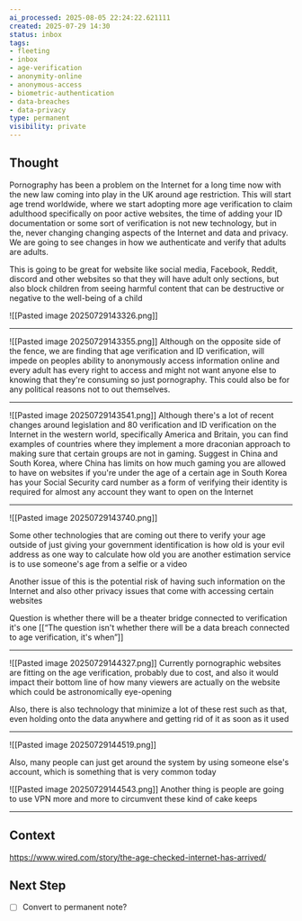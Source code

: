 ```yaml
---
ai_processed: 2025-08-05 22:24:22.621111
created: 2025-07-29 14:30
status: inbox
tags:
- fleeting
- inbox
- age-verification
- anonymity-online
- anonymous-access
- biometric-authentication
- data-breaches
- data-privacy
type: permanent
visibility: private
---
```

<!--
NOTE: This file uses a static date for validation. For new notes, use:
created: 2025-07-29 14:30
-->

## Thought  
Pornography has been a problem on the Internet for a long time now with the new law coming into play in the UK around age restriction. This will start age trend worldwide, where we start adopting more age verification to claim adulthood specifically on poor active websites, the time of adding your ID documentation or some sort of verification is not new technology, but in the, never changing changing aspects of the Internet and data and privacy. We are going to see changes in how we authenticate and verify that adults are adults. 

This is going to be great for website like social media, Facebook, Reddit, discord and other websites so that they will have adult only sections, but also block children from seeing harmful content that can be destructive or negative to the well-being of a child

![[Pasted image 20250729143326.png]]

---
![[Pasted image 20250729143355.png]]
Although on the opposite side of the fence, we are finding that age verification and ID verification, will impede on peoples ability to anonymously access information online and every adult has every right to access and might not want anyone else to knowing that they're consuming so just pornography. This could also be for any political reasons not to out themselves.

---


![[Pasted image 20250729143541.png]]
Although there's a lot of recent changes around legislation and 80 verification and ID verification on the Internet in the western world, specifically America and Britain, you can find examples of countries where they implement a more draconian approach to making sure that certain groups are not in gaming. Suggest in China and South Korea, where China has limits on how much gaming you are allowed to have on websites if you're under the age of a certain age in South Korea has your Social Security card number as a form of verifying their identity is required for almost any account they want to open on the Internet

---

![[Pasted image 20250729143740.png]]

Some other technologies that are coming out there to verify your age outside of just giving your government identification is how old is your evil address as one way to calculate how old you are another estimation service is to use someone's age from a selfie or a video

Another issue of this is the potential risk of having such information on the Internet and also other privacy issues that come with accessing certain websites

Question is whether there will be a theater bridge connected to verification it's one
[[“The question isn't whether there will be a data breach connected to age verification, it's when”]]

---
![[Pasted image 20250729144327.png]]
Currently pornographic websites are fitting on the age verification, probably due to cost, and also it would impact their bottom line of how many viewers are actually on the website which could be astronomically eye-opening

Also, there is also technology that minimize a lot of these rest such as that, even holding onto the data anywhere and getting rid of it as soon as it used

---

![[Pasted image 20250729144519.png]]

Also, many people can just get around the system by using someone else's account, which is something that is very common today

![[Pasted image 20250729144543.png]]
Another thing is people are going to use VPN more and more to circumvent these kind of cake keeps


---

## Context  
https://www.wired.com/story/the-age-checked-internet-has-arrived/

## Next Step  
- [ ] Convert to permanent note?
